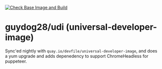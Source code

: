[![Check Base Image and Build](https://github.com/guydog28/udi/actions/workflows/check-and-build.yml/badge.svg)](https://github.com/guydog28/udi/actions/workflows/check-and-build.yml)

# guydog28/udi (universal-developer-image)
Sync'ed nightly with `quay.io/devfile/universal-developer-image`, and does a yum upgrade and adds depenedency to support ChromeHeadless for puppeteer. 
